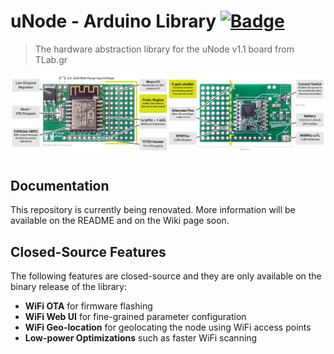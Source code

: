 # uNode - Arduino Library [![Badge](https://img.shields.io/badge/Read-More-blue.svg)](https://www.tlab.gr/projects/μnode-project)

> The hardware abstraction library for the uNode v1.1 board from TLab.gr

![uNode](/docs/unode-large.jpg?raw=true "uNode v1.1 Board")

## Documentation

This repository is currently being renovated. More information will be available on the README and on the Wiki page soon.

## Closed-Source Features

The following features are closed-source and they are only available on the binary release of the library:

- **WiFi OTA** for firmware flashing
- **WiFi Web UI** for fine-grained parameter configuration
- **WiFi Geo-location** for geolocating the node using WiFi access points
- **Low-power Optimizations** such as faster WiFi scanning
